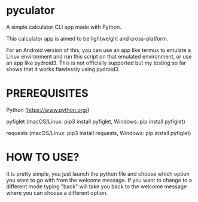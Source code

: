 # pyculator

A simple calculator CLI app made with Python.

This calculator app is aimed to be lightweight and cross-platform.

For an Android version of this, you can use an app like termux to emulate a Linux environment and run this script on that emulated environment, or use an app like pydroid3. This is not officially supported but my testing so far shows that it works flawlessly using pydroid3.

# PREREQUISITES
Python (https://www.python.org/)

pyfiglet (macOS/Linux: pip3 install pyfiglet, Windows: pip install pyfiglet)

requests (macOS/Linux: pip3 install requests, Windows: pip install pyfiglet)


# HOW TO USE?

It is pretty simple, you just launch the python file and choose which option you want to go with from the welcome message. If you want to change to a different mode typing "back" will take you back to the welcome message where you can choose a different option.

